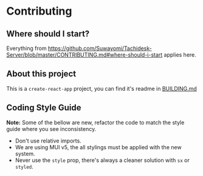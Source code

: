 # Contributing
## Where should I start?
Everything from https://github.com/Suwayomi/Tachidesk-Server/blob/master/CONTRIBUTING.md#where-should-i-start applies here.

## About this project
This is a `create-react-app` project, you can find it's readme in [BUILDING.md](./BUILDING.md)

## Coding Style Guide
**Note:** Some of the bellow are new, refactor the code to match the style guide where you see inconsistency.
- Don't use relative imports.
- We are using MUI v5, the all stylings must be applied with the new system. 
- Never use the `style` prop, there's always a cleaner solution with `sx` or `styled`.
